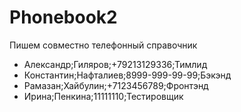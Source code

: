# Phonebook2
Пишем совместно телефонный справочник
* Александр;Гиляров;+79213129336;Тимлид
* Константин;Нафталиев;8999-999-99-99;Бэкэнд
* Рамазан;Хайбулин;+7123456789;Фронтэнд
* Ирина;Пенкина;11111110;Тестировщик
